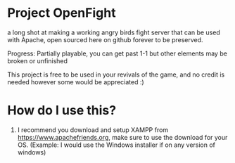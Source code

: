 # Project OpenFight
a long shot at making a working angry birds fight server that can be used with Apache, open sourced here on github forever to be preserved.

Progress: Partially playable, you can get past 1-1 but other elements may be broken or unfinished

This project is free to be used in your revivals of the game, and no credit is needed however some would be appreciated :)

# How do I use this?

1. I recommend you download and setup XAMPP from https://www.apachefriends.org, make sure to use the download for your OS. (Example: I would use the Windows installer if on any version of windows)

